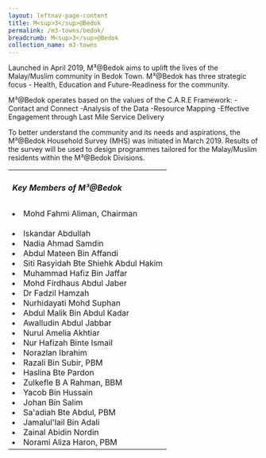 ```yaml
---
layout: leftnav-page-content
title: M<sup>3</sup>@Bedok
permalink: /m3-towns/bedok/
breadcrumb: M<sup>3</sup>@Bedok
collection_name: m3-towns
---
```


Launched in April 2019, M³@Bedok aims to uplift the lives of the Malay/Muslim community in Bedok Town. M³@Bedok has three strategic focus - Health, Education and Future-Readiness for the community. 

M³@Bedok operates based on the values of the C.A.R.E Framework:
-Contact and Connect
-Analysis of the Data
-Resource Mapping
-Effective Engagement through Last Mile Service Delivery

To better understand the community and its needs and aspirations, the M³@Bedok Household Survey (MHS) was initiated in March 2019. Results of the survey will be used to design programmes tailored for the Malay/Muslim residents within the M³@Bedok Divisions.

<table class="table-h">
  <tr>
  <td><h5>Key Members of M³@Bedok</h5></td>
  </tr>
  <tr>
    <td>
      <li>Mohd Fahmi Aliman, Chairman</li><br>
      <li>Iskandar Abdullah</li>
<li>Nadia Ahmad Samdin</li>
<li>Abdul Mateen Bin Affandi</li>
<li>Siti Rasyidah Bte Shiehk Abdul Hakim</li>
<li>Muhammad Hafiz Bin Jaffar</li>
<li>Mohd Firdhaus Abdul Jaber</li>
<li>Dr Fadzil Hamzah</li>
<li>Nurhidayati Mohd Suphan</li>
<li>Abdul Malik Bin Abdul Kadar</li>
<li>Awalludin Abdul Jabbar</li>
<li>Nurul Amelia Akhtiar</li>
<li>Nur Hafizah Binte Ismail</li>
<li>Norazlan Ibrahim</li>
<li>Razali Bin Subir, PBM</li>
<li>Haslina Bte Pardon</li>
<li>Zulkefle B A Rahman, BBM</li>
<li>Yacob Bin Hussain</li>
<li>Johan Bin Salim</li>
<li>Sa'adiah Bte Abdul, PBM</li>
<li>Jamalul'lail Bin Adali</li>
<li>Zainal Abidin Nordin</li>
<li>Norami Aliza Haron, PBM</li>
    </td>
  </tr>
  </table>
